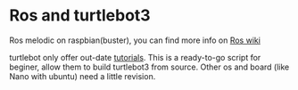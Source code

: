 # Ros and turtlebot3

Ros melodic on raspbian(buster), you can find more info on [Ros wiki](http://wiki.ros.org/action/login/ROSberryPi)

turtlebot only offer out-date [tutorials](https://emanual.robotis.com/docs/en/platform/turtlebot3/bringup/#bringup). This is a ready-to-go script for beginer, allow them to build turtlebot3 from source.
Other os and board (like Nano with ubuntu) need a little revision.
